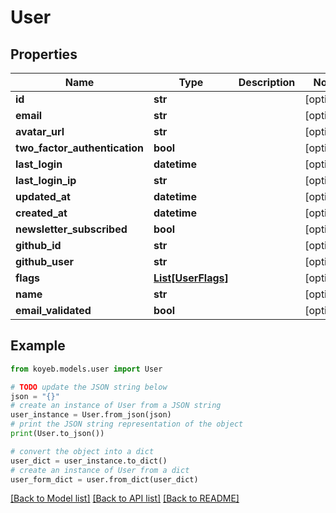 # User


## Properties

Name | Type | Description | Notes
------------ | ------------- | ------------- | -------------
**id** | **str** |  | [optional] 
**email** | **str** |  | [optional] 
**avatar_url** | **str** |  | [optional] 
**two_factor_authentication** | **bool** |  | [optional] 
**last_login** | **datetime** |  | [optional] 
**last_login_ip** | **str** |  | [optional] 
**updated_at** | **datetime** |  | [optional] 
**created_at** | **datetime** |  | [optional] 
**newsletter_subscribed** | **bool** |  | [optional] 
**github_id** | **str** |  | [optional] 
**github_user** | **str** |  | [optional] 
**flags** | [**List[UserFlags]**](UserFlags.md) |  | [optional] 
**name** | **str** |  | [optional] 
**email_validated** | **bool** |  | [optional] 

## Example

```python
from koyeb.models.user import User

# TODO update the JSON string below
json = "{}"
# create an instance of User from a JSON string
user_instance = User.from_json(json)
# print the JSON string representation of the object
print(User.to_json())

# convert the object into a dict
user_dict = user_instance.to_dict()
# create an instance of User from a dict
user_form_dict = user.from_dict(user_dict)
```
[[Back to Model list]](../README.md#documentation-for-models) [[Back to API list]](../README.md#documentation-for-api-endpoints) [[Back to README]](../README.md)


